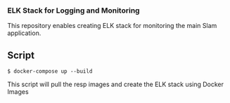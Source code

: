 ### ELK Stack for Logging and Monitoring 

This repository enables creating ELK stack for monitoring the main Slam application.

## Script

```$ docker-compose up --build ```

This script will pull the resp images and create the ELK stack using Docker Images
